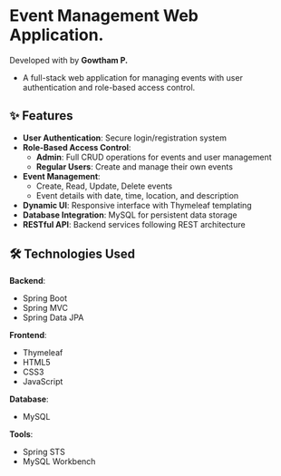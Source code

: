 # Event Management Web Application.
  Developed with by **Gowtham P.** 
  - A full-stack web application for managing events with user authentication and role-based access control.

## ✨ Features

- **User Authentication**: Secure login/registration system
- **Role-Based Access Control**:
  - **Admin**: Full CRUD operations for events and user management
  - **Regular Users**: Create and manage their own events
- **Event Management**:
  - Create, Read, Update, Delete events
  - Event details with date, time, location, and description
- **Dynamic UI**: Responsive interface with Thymeleaf templating
- **Database Integration**: MySQL for persistent data storage
- **RESTful API**: Backend services following REST architecture

## 🛠️ Technologies Used

**Backend**:
- Spring Boot
- Spring MVC
- Spring Data JPA

**Frontend**:
- Thymeleaf
- HTML5
- CSS3
- JavaScript

**Database**:
- MySQL

**Tools**:
- Spring STS
- MySQL Workbench
